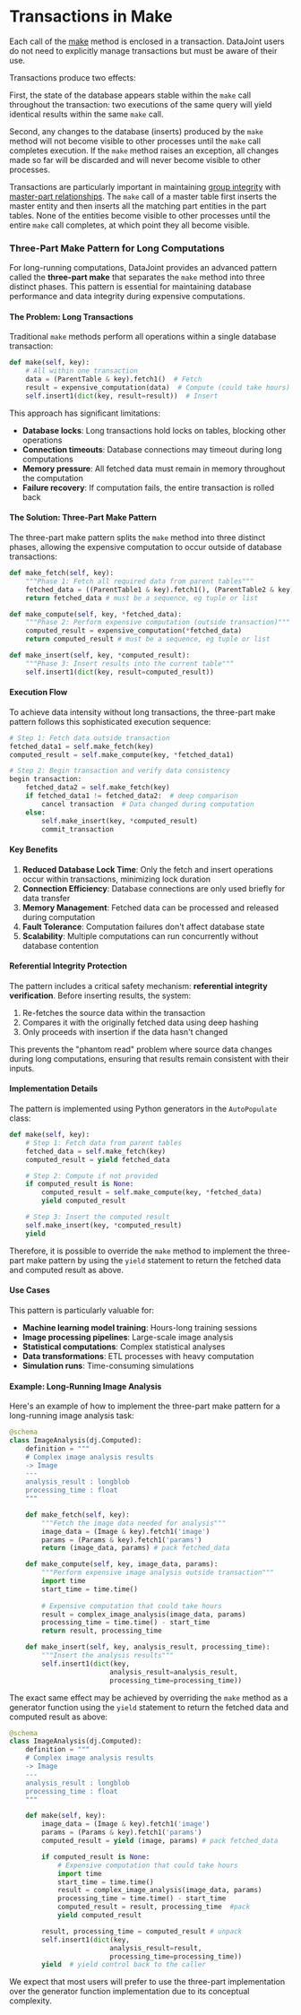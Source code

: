 # Transactions in Make

Each call of the [make](../compute/make.md) method is enclosed in a transaction.
DataJoint users do not need to explicitly manage transactions but must be aware of
their use.

Transactions produce two effects:

First, the state of the database appears stable within the `make` call  throughout the
transaction:
two executions of the same query  will yield identical results within the same `make`
call.

Second, any changes to the database (inserts) produced by the `make` method will not
become visible to other processes until the `make` call completes execution.
If the `make` method raises an exception, all changes made so far will be discarded and
will never become visible to other processes.

Transactions are particularly important in maintaining
[group integrity](../design/integrity.md#group-integrity) with
[master-part relationships](../design/tables/master-part.md).
The `make` call of a master table first inserts the master entity and then inserts all
the matching part entities in the part tables.
None of the entities become visible to other processes until the entire `make` call
completes, at which point they all become visible.

### Three-Part Make Pattern for Long Computations

For long-running computations, DataJoint provides an advanced pattern called the
**three-part make** that separates the `make` method into three distinct phases.
This pattern is essential for maintaining database performance and data integrity
during expensive computations.

#### The Problem: Long Transactions

Traditional `make` methods perform all operations within a single database transaction:

```python
def make(self, key):
    # All within one transaction
    data = (ParentTable & key).fetch1()  # Fetch
    result = expensive_computation(data)  # Compute (could take hours)
    self.insert1(dict(key, result=result))  # Insert
```

This approach has significant limitations:
- **Database locks**: Long transactions hold locks on tables, blocking other operations
- **Connection timeouts**: Database connections may timeout during long computations
- **Memory pressure**: All fetched data must remain in memory throughout the computation
- **Failure recovery**: If computation fails, the entire transaction is rolled back

#### The Solution: Three-Part Make Pattern

The three-part make pattern splits the `make` method into three distinct phases,
allowing the expensive computation to occur outside of database transactions:

```python
def make_fetch(self, key):
    """Phase 1: Fetch all required data from parent tables"""
    fetched_data = ((ParentTable1 & key).fetch1(), (ParentTable2 & key).fetch1()) 
    return fetched_data # must be a sequence, eg tuple or list

def make_compute(self, key, *fetched_data):
    """Phase 2: Perform expensive computation (outside transaction)"""
    computed_result = expensive_computation(*fetched_data)
    return computed_result # must be a sequence, eg tuple or list

def make_insert(self, key, *computed_result):
    """Phase 3: Insert results into the current table"""
    self.insert1(dict(key, result=computed_result))
```

#### Execution Flow

To achieve data intensity without long transactions, the three-part make pattern follows this sophisticated execution sequence:

```python
# Step 1: Fetch data outside transaction
fetched_data1 = self.make_fetch(key)
computed_result = self.make_compute(key, *fetched_data1)

# Step 2: Begin transaction and verify data consistency
begin transaction:
    fetched_data2 = self.make_fetch(key)
    if fetched_data1 != fetched_data2:  # deep comparison
        cancel transaction  # Data changed during computation
    else:
        self.make_insert(key, *computed_result)
        commit_transaction
```

#### Key Benefits

1. **Reduced Database Lock Time**: Only the fetch and insert operations occur within transactions, minimizing lock duration
2. **Connection Efficiency**: Database connections are only used briefly for data transfer
3. **Memory Management**: Fetched data can be processed and released during computation
4. **Fault Tolerance**: Computation failures don't affect database state
5. **Scalability**: Multiple computations can run concurrently without database contention

#### Referential Integrity Protection

The pattern includes a critical safety mechanism: **referential integrity verification**.
Before inserting results, the system:

1. Re-fetches the source data within the transaction
2. Compares it with the originally fetched data using deep hashing
3. Only proceeds with insertion if the data hasn't changed

This prevents the "phantom read" problem where source data changes during long computations,
ensuring that results remain consistent with their inputs.

#### Implementation Details

The pattern is implemented using Python generators in the `AutoPopulate` class:

```python
def make(self, key):
    # Step 1: Fetch data from parent tables
    fetched_data = self.make_fetch(key)
    computed_result = yield fetched_data

    # Step 2: Compute if not provided
    if computed_result is None:
        computed_result = self.make_compute(key, *fetched_data)
        yield computed_result

    # Step 3: Insert the computed result
    self.make_insert(key, *computed_result)
    yield
```
Therefore, it is possible to override the `make` method to implement the three-part make pattern by using the `yield` statement to return the fetched data and computed result as above.

#### Use Cases

This pattern is particularly valuable for:

- **Machine learning model training**: Hours-long training sessions
- **Image processing pipelines**: Large-scale image analysis
- **Statistical computations**: Complex statistical analyses
- **Data transformations**: ETL processes with heavy computation
- **Simulation runs**: Time-consuming simulations

#### Example: Long-Running Image Analysis

Here's an example of how to implement the three-part make pattern for a
long-running image analysis task:

```python
@schema
class ImageAnalysis(dj.Computed):
    definition = """
    # Complex image analysis results
    -> Image
    ---
    analysis_result : longblob
    processing_time : float
    """

    def make_fetch(self, key):
        """Fetch the image data needed for analysis"""
        image_data = (Image & key).fetch1('image')
        params = (Params & key).fetch1('params')
        return (image_data, params) # pack fetched_data

    def make_compute(self, key, image_data, params):
        """Perform expensive image analysis outside transaction"""
        import time
        start_time = time.time()
        
        # Expensive computation that could take hours
        result = complex_image_analysis(image_data, params)
        processing_time = time.time() - start_time
        return result, processing_time

    def make_insert(self, key, analysis_result, processing_time):
        """Insert the analysis results"""
        self.insert1(dict(key, 
                         analysis_result=analysis_result,
                         processing_time=processing_time))
```

The exact same effect may be achieved by overriding the `make` method as a generator function using the `yield` statement to return the fetched data and computed result as above:

```python
@schema
class ImageAnalysis(dj.Computed):
    definition = """
    # Complex image analysis results
    -> Image
    ---
    analysis_result : longblob
    processing_time : float
    """

    def make(self, key):
        image_data = (Image & key).fetch1('image')
        params = (Params & key).fetch1('params')
        computed_result = yield (image, params) # pack fetched_data

        if computed_result is None:
            # Expensive computation that could take hours
            import time
            start_time = time.time()
            result = complex_image_analysis(image_data, params)
            processing_time = time.time() - start_time
            computed_result = result, processing_time  #pack
            yield computed_result

        result, processing_time = computed_result # unpack
        self.insert1(dict(key,
                         analysis_result=result,
                         processing_time=processing_time))
        yield  # yield control back to the caller
```
We expect that most users will prefer to use the three-part implementation over the generator function implementation due to its conceptual complexity.